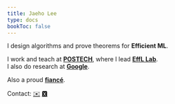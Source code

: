 ```yaml
---
title: Jaeho Lee
type: docs
bookToc: false
---
```


I design algorithms and prove theorems for **Efficient ML**.

I work and teach at [**POSTECH**](https://ee.postech.ac.kr), where I lead [**EffL Lab**](https://effl.postech.ac.kr).  
I also do research at [**Google**](https://research.google).

Also a proud [**fiancé**](https://sites.google.com/view/eunjinoh/).

Contact: [✉️](mailto:jaeho.lee@postech.ac.kr) [🆇](https://twitter.com/jaeho_lee_)